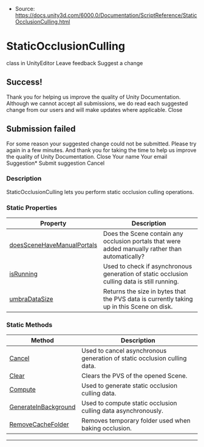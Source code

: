 * Source: https://docs.unity3d.com/6000.0/Documentation/ScriptReference/StaticOcclusionCulling.html

# StaticOcclusionCulling
class in UnityEditor
Leave feedback
Suggest a change
## Success!
Thank you for helping us improve the quality of Unity Documentation. Although we cannot accept all submissions, we do read each suggested change from our users and will make updates where applicable.
Close
## Submission failed
For some reason your suggested change could not be submitted. Please <a>try again</a> in a few minutes. And thank you for taking the time to help us improve the quality of Unity Documentation.
Close
Your name Your email Suggestion* Submit suggestion
Cancel
### Description
StaticOcclusionCulling lets you perform static occlusion culling operations.
### Static Properties
Property | Description  
---|---  
[doesSceneHaveManualPortals](https://docs.unity3d.com/6000.0/Documentation/ScriptReference/StaticOcclusionCulling-doesSceneHaveManualPortals.html) | Does the Scene contain any occlusion portals that were added manually rather than automatically?  
[isRunning](https://docs.unity3d.com/6000.0/Documentation/ScriptReference/StaticOcclusionCulling-isRunning.html) | Used to check if asynchronous generation of static occlusion culling data is still running.  
[umbraDataSize](https://docs.unity3d.com/6000.0/Documentation/ScriptReference/StaticOcclusionCulling-umbraDataSize.html) | Returns the size in bytes that the PVS data is currently taking up in this Scene on disk.  
### Static Methods
Method | Description  
---|---  
[Cancel](https://docs.unity3d.com/6000.0/Documentation/ScriptReference/StaticOcclusionCulling.Cancel.html) | Used to cancel asynchronous generation of static occlusion culling data.  
[Clear](https://docs.unity3d.com/6000.0/Documentation/ScriptReference/StaticOcclusionCulling.Clear.html) | Clears the PVS of the opened Scene.  
[Compute](https://docs.unity3d.com/6000.0/Documentation/ScriptReference/StaticOcclusionCulling.Compute.html) | Used to generate static occlusion culling data.  
[GenerateInBackground](https://docs.unity3d.com/6000.0/Documentation/ScriptReference/StaticOcclusionCulling.GenerateInBackground.html) | Used to compute static occlusion culling data asynchronously.  
[RemoveCacheFolder](https://docs.unity3d.com/6000.0/Documentation/ScriptReference/StaticOcclusionCulling.RemoveCacheFolder.html) | Removes temporary folder used when baking occlusion.  
* * *
